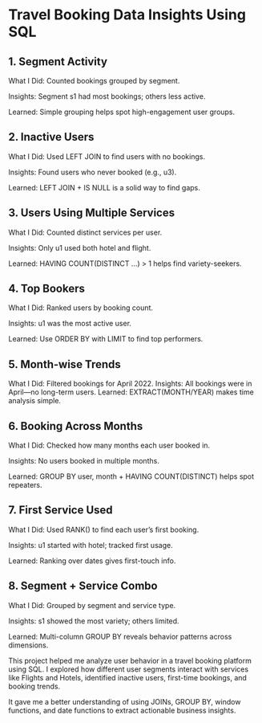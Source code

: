 # Travel Booking Data Insights Using SQL

## 1. Segment Activity
What I Did: Counted bookings grouped by segment.

Insights: Segment s1 had most bookings; others less active.

Learned: Simple grouping helps spot high-engagement user groups.

## 2. Inactive Users
What I Did: Used LEFT JOIN to find users with no bookings.

Insights: Found users who never booked (e.g., u3).

Learned: LEFT JOIN + IS NULL is a solid way to find gaps.

## 3. Users Using Multiple Services
What I Did: Counted distinct services per user.

Insights: Only u1 used both hotel and flight.

Learned: HAVING COUNT(DISTINCT ...) > 1 helps find variety-seekers.

## 4. Top Bookers
What I Did: Ranked users by booking count.

Insights: u1 was the most active user.

Learned: Use ORDER BY with LIMIT to find top performers.

## 5. Month-wise Trends
What I Did: Filtered bookings for April 2022.
Insights: All bookings were in April—no long-term users.
Learned: EXTRACT(MONTH/YEAR) makes time analysis simple.

## 6. Booking Across Months
What I Did: Checked how many months each user booked in.

Insights: No users booked in multiple months.

Learned: GROUP BY user, month + HAVING COUNT(DISTINCT) helps spot repeaters.

## 7. First Service Used
What I Did: Used RANK() to find each user’s first booking.

Insights: u1 started with hotel; tracked first usage.

Learned: Ranking over dates gives first-touch info.

## 8. Segment + Service Combo
What I Did: Grouped by segment and service type.

Insights: s1 showed the most variety; others limited.

Learned: Multi-column GROUP BY reveals behavior patterns across dimensions.


This project helped me analyze user behavior in a travel booking platform using SQL. I explored how different user segments interact with services like Flights and Hotels, identified inactive users, first-time bookings, and booking trends.

It gave me a better understanding of using JOINs, GROUP BY, window functions, and date functions to extract actionable business insights.
